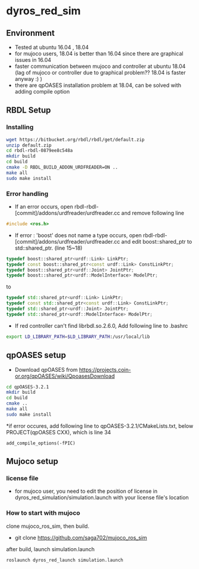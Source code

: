 # dyros_red_sim

## Environment 
* Tested at ubuntu 16.04 , 18.04
* for mujoco users, 18.04 is better than 16.04 since there are graphical issues in 16.04
* faster communication between mujoco and controller at ubuntu 18.04 (lag of mujoco or controller due to graphical problem?? 18.04 is faster anyway :) )
* there are qpOASES installation problem at 18.04, can be solved with adding compile option


## RBDL Setup 

### Installing
```sh
wget https://bitbucket.org/rbdl/rbdl/get/default.zip
unzip default.zip
cd rbdl-rbdl-0879ee8c548a
mkdir build
cd build
cmake -D RBDL_BUILD_ADDON_URDFREADER=ON ..
make all
sudo make install
```

### Error handling
* If an error occurs, open rbdl-rbdl-[commit]/addons/urdfreader/urdfreader.cc and remove following line
```cpp
#include <ros.h>
```
* If error : 'boost' does not name a type occurs, open rbdl-rbdl-[commit]/addons/urdfreader/urdfreader.cc and edit boost::shared_ptr to std::shared_ptr. (line 15~18)
```cpp
typedef boost::shared_ptr<urdf::Link> LinkPtr;
typedef const boost::shared_ptr<const urdf::Link> ConstLinkPtr;
typedef boost::shared_ptr<urdf::Joint> JointPtr;
typedef boost::shared_ptr<urdf::ModelInterface> ModelPtr;
```
to
```cpp
typedef std::shared_ptr<urdf::Link> LinkPtr;
typedef const std::shared_ptr<const urdf::Link> ConstLinkPtr;
typedef std::shared_ptr<urdf::Joint> JointPtr;
typedef std::shared_ptr<urdf::ModelInterface> ModelPtr;
```

* If red controller can't find librbdl.so.2.6.0, Add following line to .bashrc 
```sh
export LD_LIBRARY_PATH=$LD_LIBRARY_PATH:/usr/local/lib
```


## qpOASES setup
* Download qpOASES from https://projects.coin-or.org/qpOASES/wiki/QpoasesDownload
```sh
cd qpOASES-3.2.1
mkdir build
cd build
cmake ..
make all
sudo make install
```

*if error occures, add following line to qpOASES-3.2.1/CMakeLists.txt, below PROJECT(qpOASES CXX), which is line 34

```
add_compile_options(-fPIC)
```


## Mujoco setup

### license file 
* for mujoco user, you need to edit the position of license in dyros_red_simulation/simulation.launch with your license file's location

### How to start with mujoco ###
clone mujoco_ros_sim, then build. 
* git clone https://github.com/saga702/mujoco_ros_sim

after build, launch simulation.launch 
```sh
roslaunch dyros_red_launch simulation.launch 
```
